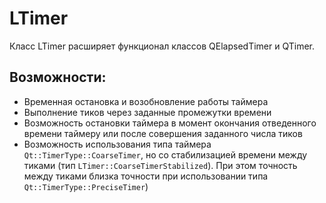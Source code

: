 # LTimer
Класс LTimer расширяет функционал классов QElapsedTimer и QTimer.
## Возможности:
+ Временная остановка и возобновление работы таймера
+ Выполнение тиков через заданные промежутки времени
+ Возможность остановки таймера в момент окончания отведенного времени таймеру или после совершения заданного числа тиков
+ Возможность использования типа таймера ``Qt::TimerType::CoarseTimer``, но со стабилизацией времени между тиками (тип ``LTimer::CoarseTimerStabilized``). При этом точность между тиками близка точности при использовании типа ``Qt::TimerType::PreciseTimer``)
